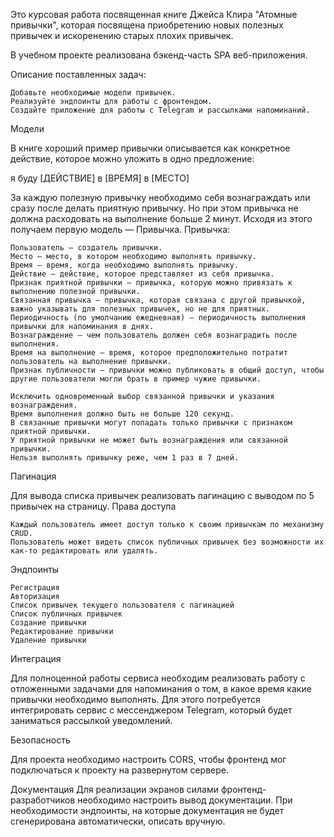Это курсовая работа посвященная книге Джейса Клира "Атомные привычки", которая посвящена приобретению новых полезных привычек и искоренению старых плохих привычек.

В учебном проекте реализована бэкенд-часть SPA веб-приложения.

Описание поставленных задач:

    Добавьте необходимые модели привычек.
    Реализуйте эндпоинты для работы с фронтендом.
    Создайте приложение для работы с Telegram и рассылками напоминаний.

Модели

В книге хороший пример привычки описывается как конкретное действие, которое можно уложить в одно предложение:

я буду [ДЕЙСТВИЕ] в [ВРЕМЯ] в [МЕСТО]

За каждую полезную привычку необходимо себя вознаграждать или сразу после делать приятную привычку. Но при этом привычка не должна расходовать на выполнение больше 2 минут. Исходя из этого получаем первую модель — Привычка.
Привычка:

    Пользователь — создатель привычки.
    Место — место, в котором необходимо выполнять привычку.
    Время — время, когда необходимо выполнять привычку.
    Действие — действие, которое представляет из себя привычка.
    Признак приятной привычки — привычка, которую можно привязать к выполнению полезной привычки.
    Связанная привычка — привычка, которая связана с другой привычкой, важно указывать для полезных привычек, но не для приятных.
    Периодичность (по умолчанию ежедневная) — периодичность выполнения привычки для напоминания в днях.
    Вознаграждение — чем пользователь должен себя вознаградить после выполнения.
    Время на выполнение — время, которое предположительно потратит пользователь на выполнение привычки.
    Признак публичности — привычки можно публиковать в общий доступ, чтобы другие пользователи могли брать в пример чужие привычки.

    Исключить одновременный выбор связанной привычки и указания вознаграждения.
    Время выполнения должно быть не больше 120 секунд.
    В связанные привычки могут попадать только привычки с признаком приятной привычки.
    У приятной привычки не может быть вознаграждения или связанной привычки.
    Нельзя выполнять привычку реже, чем 1 раз в 7 дней.

Пагинация

Для вывода списка привычек реализовать пагинацию с выводом по 5 привычек на страницу.
Права доступа

    Каждый пользователь имеет доступ только к своим привычкам по механизму CRUD.
    Пользователь может видеть список публичных привычек без возможности их как-то редактировать или удалять.

Эндпоинты

    Регистрация
    Авторизация
    Список привычек текущего пользователя с пагинацией
    Список публичных привычек
    Создание привычки
    Редактирование привычки
    Удаление привычки

Интеграция

  Для полноценной работы сервиса необходим реализовать работу с отложенными задачами для напоминания о том, в какое время какие привычки необходимо выполнять.
  Для этого потребуется интегрировать сервис с мессенджером Telegram, который будет заниматься рассылкой уведомлений.

Безопасность

  Для проекта необходимо настроить CORS, чтобы фронтенд мог подключаться к проекту на развернутом сервере.
  
Документация
  Для реализации экранов силами фронтенд-разработчиков необходимо настроить вывод документации. При необходимости эндпоинты, на которые документация не будет   сгенерирована автоматически, описать вручную.
